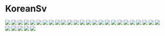 # KoreanSv

 ![](https://45.media.tumblr.com/43d2b8a12ee4377ef28ebb78abcd2ba4/tumblr_nxefq5aUA01udnn9ko1_400.gif)
 ![](https://49.media.tumblr.com/bd2eca2564feb8354a185966d9cafd44/tumblr_o50wd13xm11rxpytqo1_400.gif)
 ![](http://49.media.tumblr.com/1fd5bce5876a06b476fb7dd3bd10a73a/tumblr_nzgl7cojIH1udnn9ko1_250.gif)
 ![](https://img.buzzfeed.com/buzzfeed-static/static/2014-07/18/8/enhanced/webdr08/anigif_enhanced-buzz-8915-1405685252-4.gif)
 ![](https://img.buzzfeed.com/buzzfeed-static/static/2014-07/18/8/enhanced/webdr04/anigif_enhanced-buzz-21129-1405685676-5.gif)
 ![](https://img.buzzfeed.com/buzzfeed-static/static/2014-07/18/8/enhanced/webdr02/anigif_enhanced-buzz-21071-1405685749-4.gif)
 ![](https://img.buzzfeed.com/buzzfeed-static/static/2014-07/18/10/enhanced/webdr04/anigif_enhanced-buzz-31256-1405694481-17.gif)
 ![](https://img.buzzfeed.com/buzzfeed-static/static/2014-07/18/10/enhanced/webdr08/anigif_enhanced-buzz-29975-1405694372-11.gif)
 ![](https://media.giphy.com/media/xT77XRIOVgdpCy6Juo/giphy.gif)
 ![](https://img.buzzfeed.com/buzzfeed-static/static/2014-07/18/8/enhanced/webdr09/anigif_enhanced-buzz-32587-1405685331-4.gif?no-auto)
 ![](http://i.imgur.com/lxXk46g.gif)
 ![](http://i.imgur.com/cIdnjzA.gif)
 ![](http://i.imgur.com/irqjHqT.gif)
 ![](http://i.imgur.com/gFcKWDM.gif)
 ![](http://forgifs.com/gallery/d/219537-2/Twerking-door-candles.gif)
 ![](https://img.buzzfeed.com/buzzfeed-static/static/2014-07/18/8/enhanced/webdr02/anigif_enhanced-buzz-21087-1405685585-12.gif?no-auto)
 ![](https://img.buzzfeed.com/buzzfeed-static/static/2014-07/18/10/enhanced/webdr09/anigif_enhanced-buzz-22145-1405693554-5.gif?no-auto)
 ![](https://img.buzzfeed.com/buzzfeed-static/static/2014-07/18/10/enhanced/webdr06/anigif_enhanced-buzz-26841-1405694334-4.gif?no-auto)
 ![](https://k60.kn3.net/0558D1E12.gif)
  ![](http://cdn.diply.com/img/ff229681-914c-4ec9-a052-19847dd1c11c.jpg)
  ![](http://i.imgur.com/ZH4IpoU.gif)
  ![](https://media.giphy.com/media/nfSGgH5SVIAOA/giphy.gif)
  ![](https://33.media.tumblr.com/eba02f2ce65b70e3d479fb91785e3fce/tumblr_no9v3ciDb41tlb56zo1_400.gif)
 ![](http://www.recreoviral.com/wp-content/uploads/2016/01/MAL-CENSURADAS-4.gif)
 ![](https://j.gifs.com/qx62g7.gif)
 ![](http://k31.kn3.net/0/7/A/2/6/2/4F5.gif)
 ![](https://lh3.googleusercontent.com/-ACEbWuGxyiU/U3OrKe-gkGI/AAAAAAABCao/f-hRx3ZyVCw/w400-h200/111.gif)
 ![](https://k46.kn3.net/taringa/4/8/3/7/D/D/gtasamod/BF4.gif)
![](https://media.giphy.com/media/l2R02CF7AKCEZmeSk/giphy.gif)
![](http://galleryroulette.com/wp-content/uploads/2016/04/AvC7pgQ.gif)
